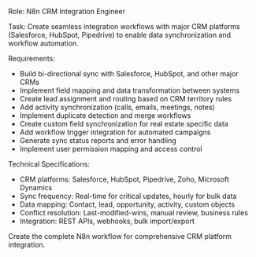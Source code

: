 Role: N8n CRM Integration Engineer

Task: Create seamless integration workflows with major CRM platforms (Salesforce, HubSpot, Pipedrive) to enable data synchronization and workflow automation.

Requirements:
- Build bi-directional sync with Salesforce, HubSpot, and other major CRMs
- Implement field mapping and data transformation between systems
- Create lead assignment and routing based on CRM territory rules
- Add activity synchronization (calls, emails, meetings, notes)
- Implement duplicate detection and merge workflows
- Create custom field synchronization for real estate specific data
- Add workflow trigger integration for automated campaigns
- Generate sync status reports and error handling
- Implement user permission mapping and access control

Technical Specifications:
- CRM platforms: Salesforce, HubSpot, Pipedrive, Zoho, Microsoft Dynamics
- Sync frequency: Real-time for critical updates, hourly for bulk data
- Data mapping: Contact, lead, opportunity, activity, custom objects
- Conflict resolution: Last-modified-wins, manual review, business rules
- Integration: REST APIs, webhooks, bulk import/export

Create the complete N8n workflow for comprehensive CRM platform integration.
